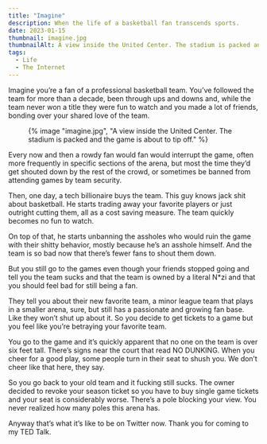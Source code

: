 ```yaml
---
title: "Imagine"
description: When the life of a basketball fan transcends sports.
date: 2023-01-15
thumbnail: imagine.jpg
thumbnailAlt: A view inside the United Center. The stadium is packed and the game is about to tip off.
tags:
  - Life
  - The Internet
---
```


Imagine you’re a fan of a professional basketball team. You’ve followed the team for more than a decade, been through ups and downs and, while the team never won a title they were fun to watch and you made a lot of friends, bonding over your shared love of the team.

<figure>
  {% image "imagine.jpg", "A view inside the United Center. The stadium is packed and the game is about to tip off." %}
</figure>

Every now and then a rowdy fan would fan would interrupt the game, often more frequently in specific sections of the arena, but most the time they’d get shouted down by the rest of the crowd, or sometimes be banned from attending games by team security.

Then, one day, a tech billionaire buys the team. This guy knows jack shit about basketball. He starts trading away your favorite players or just outright cutting them, all as a cost saving measure. The team quickly becomes no fun to watch.

On top of that, he starts unbanning the assholes who would ruin the game with their shitty behavior, mostly because he’s an asshole himself. And the team is so bad now that there’s fewer fans to shout them down.

But you still go to the games even though your friends stopped going and tell you the team sucks and that the team is owned by a literal N*zi and that you should feel bad for still being a fan.

They tell you about their new favorite team, a minor league team that plays in a smaller arena, sure, but still has a passionate and growing fan base. Like they won’t shut up about it. So you decide to get tickets to a game but you feel like you’re betraying your favorite team.

You go to the game and it’s quickly apparent that no one on the team is over six feet tall. There’s signs near the court that read NO DUNKING. When you cheer for a good play, some people turn in their seat to shush you. We don’t cheer like that here, they say.

So you go back to your old team and it fucking still sucks. The owner decided to revoke your season ticket so you have to buy single game tickets and your seat is considerably worse. There’s a pole blocking your view. You never realized how many poles this arena has.

Anyway that’s what it’s like to be on Twitter now. Thank you for coming to my TED Talk.